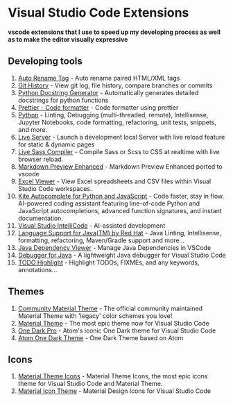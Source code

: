 # Visual Studio Code Extensions
**vscode extensions that I use to speed up my developing process as well as to make the editor visually expressive**

## Developing tools

1. [Auto Rename Tag](https://marketplace.visualstudio.com/items?itemName=formulahendry.auto-rename-tag) - Auto rename paired HTML/XML tags
2. [Git History](https://marketplace.visualstudio.com/items?itemName=donjayamanne.githistory) - View git log, file history, compare branches or commits
3. [Python Docstring Generator](https://marketplace.visualstudio.com/items?itemName=njpwerner.autodocstring) - Automatically generates detailed docstrings for python functions
4. [Prettier - Code formatter](https://marketplace.visualstudio.com/items?itemName=esbenp.prettier-vscode) - Code formatter using prettier
5. [Python](https://marketplace.visualstudio.com/items?itemName=ms-python.python) - Linting, Debugging (multi-threaded, remote), Intellisense, Jupyter Notebooks, code formatting, refactoring, unit tests, snippets, and more.
6. [Live Server](https://marketplace.visualstudio.com/items?itemName=ritwickdey.LiveServer) - Launch a development local Server with live reload feature for static & dynamic pages
7. [Live Sass Compiler](https://marketplace.visualstudio.com/items?itemName=ritwickdey.live-sass) - Compile Sass or Scss to CSS at realtime with live browser reload.
8. [Markdown Preview Enhanced](https://marketplace.visualstudio.com/items?itemName=shd101wyy.markdown-preview-enhanced) - Markdown Preview Enhanced ported to vscode
9. [Excel Viewer](https://marketplace.visualstudio.com/items?itemName=GrapeCity.gc-excelviewer) - View Excel spreadsheets and CSV files within Visual Studio Code workspaces.
10. [Kite Autocomplete for Python and JavaScript](https://marketplace.visualstudio.com/items?itemName=kiteco.kite) - Code faster, stay in flow. AI-powered coding assistant featuring line-of-code Python and JavaScript autocompletions, advanced function signatures, and instant documentation.
11. [Visual Studio IntelliCode](https://marketplace.visualstudio.com/items?itemName=VisualStudioExptTeam.vscodeintellicode) - AI-assisted development
12. [Language Support for Java(TM) by Red Hat](https://marketplace.visualstudio.com/items?itemName=redhat.java) - Java Linting, Intellisense, formatting, refactoring, Maven/Gradle support and more...
13. [Java Dependency Viewer](https://marketplace.visualstudio.com/items?itemName=vscjava.vscode-java-dependency) - Manage Java Dependencies in VSCode
14. [Debugger for Java](https://marketplace.visualstudio.com/items?itemName=vscjava.vscode-java-debug) - A lightweight Java debugger for Visual Studio Code
15. [TODO Highlight](https://marketplace.visualstudio.com/items?itemName=wayou.vscode-todo-highlight) - Highlight TODOs, FIXMEs, and any keywords, annotations...

## Themes

1. [Community Material Theme](https://marketplace.visualstudio.com/items?itemName=Equinusocio.vsc-community-material-theme) - The official community maintained Material Theme with 'legacy' color schemes you love!
2. [Material Theme](https://marketplace.visualstudio.com/items?itemName=Equinusocio.vsc-material-theme) - The most epic theme now for Visual Studio Code
3. [One Dark Pro](https://marketplace.visualstudio.com/items?itemName=zhuangtongfa.Material-theme) - Atom's iconic One Dark theme for Visual Studio Code
4. [Atom One Dark Theme](https://marketplace.visualstudio.com/items?itemName=akamud.vscode-theme-onedark) - One Dark Theme based on Atom

## Icons

1. [Material Theme Icons](https://marketplace.visualstudio.com/items?itemName=Equinusocio.vsc-material-theme-icons) - Material Theme Icons, the most epic icons theme for Visual Studio Code and Material Theme.
2. [Material Icon Theme](https://marketplace.visualstudio.com/items?itemName=PKief.material-icon-theme) - Material Design Icons for Visual Studio Code